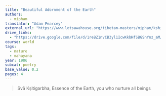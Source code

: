```yaml
---
title: "Beautiful Adornment of the Earth"
authors:
  - mipham
translator: "Adam Pearcey"
external_url: "https://www.lotsawahouse.org/tibetan-masters/mipham/kshitigarbha-praise"
drive_links:
  - "https://drive.google.com/file/d/1reBZ1nvCB3yl1IcwKkbHfSBGSnYnz_aM/view?usp=drivesdk"
course: world
tags:
  - nature
  - mahayana
year: 1906
subcat: poetry
base_value: 0.2
pages: 4
---
```


> Svā Kṣitigarbha, Essence of the Earth, you who nurture all beings
